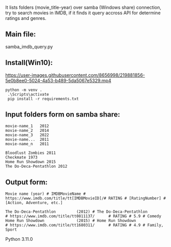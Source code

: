 It lists folders (movie_title-year) over samba (Windows share) connection, try to search movies in IMDB,
if it finds it query accross API for determine ratings and genres.

Main file: 
----------
samba_imdb_query.py

Install(Win10):
---------------
https://user-images.githubusercontent.com/8656998/219881856-5e0b8ee0-5024-4a53-b489-5da5067e5329.mp4

```
python -m venv .
 .\Scripts\activate
 pip install -r requirements.txt
 ```

Input folders form on samba share:
----------------------------------
```
movie-name_1   2012
movie-name_2   2014 
movie-name_3   2022
movie-name...  2011 
movie-name_n   2011 

Bloodlust Zombies 2011
Checkmate 1973
Home Run Showdown 2015
The Do-Deca-Pentathlon 2012
```

Output form:
------------
```
Movie name (year) # IMDBMovieName # https://www.imdb.com/title/tt[IMDBMovieID]/# RATING # [RatingNumber] # [Action, Adventure, etc.]

The Do-Deca-Pentathlon         (2012) # The Do-Deca-Pentathlon         # https://www.imdb.com/title/tt0811137/      # RATING # 5.9 # Comedy
Home Run Showdown              (2015) # Home Run Showdown              # https://www.imdb.com/title/tt1680311/      # RATING # 4.9 # Family, Sport
```

Python 3.11.0
